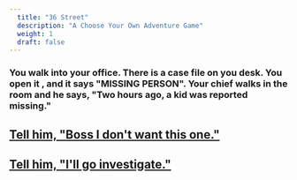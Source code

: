 ```yaml
---
  title: "36 Street"
  description: "A Choose Your Own Adventure Game"
  weight: 1
  draft: false
---
```

### You walk into your office. There is a case file on you desk. You open it , and it says "MISSING PERSON". Your chief walks in the room and he says, "Two hours ago, a kid was reported missing."

## [Tell him, "Boss I don't want this one."](/4/)

## [Tell him, "I'll go investigate."](/3/)
